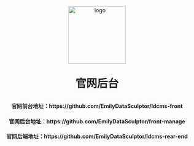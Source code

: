 <p align="center">
	<img alt="logo" src="https://thumbnail0.baidupcs.com/thumbnail/b916025a0i5449361627d62f5ac94387?fid=1102438199308-250528-1095850052543233&time=1726038000&rt=sh&sign=FDTAER-DCb740ccc5511e5e8fedcff06b081203-YkLQbegBRDGvnbx8QjoCtVVm734%3D&expires=8h&chkv=0&chkbd=0&chkpc=&dp-logid=141718338706016110&dp-callid=0&file_type=0&size=c710_u400&quality=100&vuk=-&ft=video" style=" width: 150px; height: 150px ">
</p>
<h1 align="center" style="margin: 30px 0 30px; font-weight: bold;">官网后台</h1>
<h4 align="center">官网前台地址：https://github.com/EmilyDataSculptor/ldcms-front</h4>
<h4 align="center">官网后台地址：https://github.com/EmilyDataSculptor/front-manage </h4>
<h4 align="center">官网后端地址：https://github.com/EmilyDataSculptor/ldcms-rear-end </h4>
